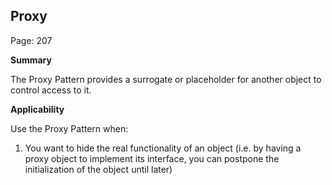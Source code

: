 ## Proxy

Page: 207

**Summary**

The Proxy Pattern provides a surrogate or placeholder for another object to control access to it.

**Applicability**

Use the Proxy Pattern when:
1. You want to hide the real functionality of an object (i.e. by having a proxy object to implement its interface, you can postpone the initialization of the object until later)